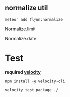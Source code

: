 normalize util
----

```
meteor add flynn:normalize
```


Normalize.limit

Normalize.date

# Test
**required [velocity](https://www.npmjs.com/package/velocity-cli)**
```
npm install -g velocity-cli
```
```
velocity test-package ./
```